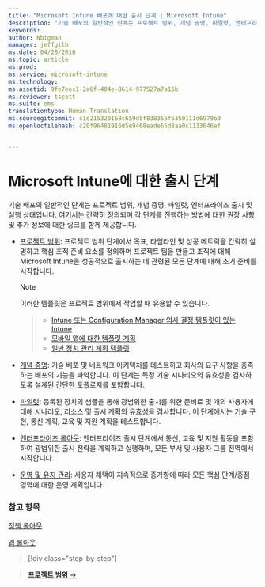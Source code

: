 ```yaml
---
title: "Microsoft Intune 배포에 대한 출시 단계 | Microsoft Intune"
description: "기술 배포의 일반적인 단계는 프로젝트 범위, 개념 증명, 파일럿, 엔터프라이즈 출시 및 실행 상태입니다."
keywords: 
author: Nbigman
manager: jeffgilb
ms.date: 04/28/2016
ms.topic: article
ms.prod: 
ms.service: microsoft-intune
ms.technology: 
ms.assetid: 9fe7eec1-2a6f-404e-8614-977527a7a15b
ms.reviewer: tscott
ms.suite: ems
translationtype: Human Translation
ms.sourcegitcommit: c1e215320168c659d5f838355f6350111d6979b0
ms.openlocfilehash: c20f96481916d5e9468eade65d8aa0c1133646ef


---
```



# Microsoft Intune에 대한 출시 단계
기술 배포의 일반적인 단계는 프로젝트 범위, 개념 증명, 파일럿, 엔터프라이즈 출시 및 실행 상태입니다. 여기서는 간략히 정의되며 각 단계를 진행하는 방법에 대한 권장 사항 및 추가 정보에 대한 링크를 함께 제공합니다.

-   [프로젝트 범위](project-scope.md): 프로젝트 범위 단계에서 목표, 타임라인 및 성공 메트릭을 간략히 설명하고 핵심 조직 준비 요소를 정의하며 프로젝트 팀을 만들고 조직에 대해 Microsoft Intune을 성공적으로 출시하는 데 관련된 모든 단계에 대해 초기 준비를 시작합니다.
     > [!NOTE]           
       이러한 템플릿은 프로젝트 범위에서 작업할 때 유용할 수 있습니다.
        
    >- [Intune 또는 Configuration Manager 의사 결정 템플릿이 있는 Intune](https://gallery.technet.microsoft.com/Intune-or-Intune-with-900e8a78)
    >- [모바일 앱에 대한 템플릿 계획](https://gallery.technet.microsoft.com/Mobile-app-planning-18689d59)
    >- [일반 장치 관리 계획 템플릿](https://gallery.technet.microsoft.com/General-device-management-334c3792)
    

-   [개념 증명](proof-of-concept.md): 기술 배포 및 네트워크 아키텍처를 테스트하고 회사의 요구 사항을 충족하는 배포의 기능을 파악합니다. 이 단계는 특정 기술 시나리오의 유효성을 검사하도록 설계된 간단한 토폴로지를 포함합니다.  

-   [파일럿](pilot.md): 등록된 장치의 샘플을 통해 광범위한 출시를 위한 준비로 몇 개의 사용자에 대해 시나리오, 리소스 및 출시 계획의 유효성을 검사합니다.  이 단계에서는 기술 구현, 통신 계획, 교육 및 지원 계획을 테스트합니다.
-   [엔터프라이즈 롤아웃](enterprise-rollout.md): 엔터프라이즈 출시 단계에서 통신, 교육 및 지원 활동을 포함하여 광범위한 출시 전략을 계획하고 실행하며, 모든 부서 및 사용자 그룹 전역에서 시작합니다.

-   [운영 및 유지 관리](operations-and-maintenance.md): 사용자 채택이 지속적으로 증가함에 따라 모든 핵심 단계/중점 영역에 대한 운영 계획입니다.

### 참고 항목

[정책 롤아웃](policy-rollout.md)

[앱 롤아웃](application-rollout.md)


<!--
These should be linked to topics in the plan & design section once it is back in the TOC
## Rolling out policies and apps
These topics will help you plan for the rollout of new policies and apps:
-   **[Roll out policies](policy-rollout.md)**

-   **[Roll out apps](application-rollout.md)**
-->


>[!div class="step-by-step"]

>[**프로젝트 범위** &rarr;](project-scope.md)  



<!--HONumber=Jul16_HO3-->


